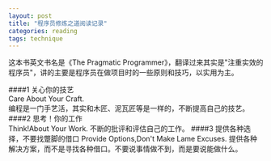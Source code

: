 ```yaml
---
layout: post
title: "程序员修炼之道阅读记录"
categories: reading
tags: technique
---
```

这本书英文书名是《The Pragmatic Programmer》，翻译过来其实是"注重实效的程序员"，讲的主要是程序员在做项目时的一些原则和技巧，以实用为主。

####1 关心你的技艺   
      Care About Your Craft.  
      编程是一门手艺活，其实和木匠、泥瓦匠等是一样的，不断提高自己的技艺。  
####2 思考！你的工作   
      Think!About Your Work.
      不断的批评和评估自己的工作。
####3 提供各种选择，不要找蹩脚的借口
      Provide Options,Don't Make Lame Excuses.
      提供各种解决方案，而不是寻找各种借口。不要说事情做不到，而是要说能做什么。

